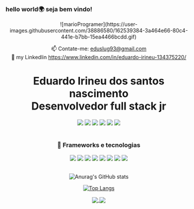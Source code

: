 
<h3 > hello world🌍 seja bem vindo!</h3>

  <div align="center">
      ![marioProgramer](https://user-images.githubusercontent.com/38886580/162539384-3a464e66-80c4-441e-b7bb-15ea4466bcdd.gif)
 <div>



  📫 Contate-me: eduslug93@gmail.com <br>
  🔗 my Linkedlin https://www.linkedin.com/in/eduardo-irineu-134375220/  



<h1 align="center">Eduardo Irineu dos santos nascimento <br> Desenvolvedor full stack jr</h1>

 <div align="center">

  <span>

   <img src="https://img.shields.io/badge/JavaScript-F7DF1E?style=for-the-badge&logo=javascript&logoColor=black"/>

   <img src="https://img.shields.io/badge/HTML5-E34F26?style=for-the-badge&logo=html5&logoColor=white"/>

   <img src="https://img.shields.io/badge/CSS3-1572B6?style=for-the-badge&logo=css3&logoColor=white"/>

   <img src="https://img.shields.io/badge/Java-ED8B00?style=for-the-badge&logo=java&logoColor=white"/>

   <img src="https://img.shields.io/badge/C%23-239120?style=for-the-badge&logo=c-sharp&logoColor=white"/>
   
   <img src="https://img.shields.io/badge/Python-3776AB?style=for-the-badge&logo=python&logoColor=white"/>
   
  </span>

 </div>

</br>

<h3 align="center"> 🚀 Frameworks e tecnologias</h3>

<div align="center">

 <span>

  <img src="https://img.shields.io/badge/React-20232A?style=for-the-badge&logo=react&logoColor=61DAFB"/>

  <img src="https://img.shields.io/badge/Django-092E20?style=for-the-badge&logo=django&logoColor=green"/>

  <img src="https://img.shields.io/badge/jQuery-0769AD?style=for-the-badge&logo=jquery&logoColor=white"/>

  <img src="https://img.shields.io/badge/Node.js-339933?style=for-the-badge&logo=nodedotjs&logoColor=white"/>

  <img src="https://img.shields.io/badge/Bootstrap-563D7C?style=for-the-badge&logo=bootstrap&logoColor=white"/>  

  <img src="https://img.shields.io/badge/React_Native-20232A?style=for-the-badge&logo=react&logoColor=61DAFB"/>

  <img src="https://img.shields.io/badge/firebase-ffca28?style=for-the-badge&logo=firebase&logoColor=black"/>  

  <img src="https://img.shields.io/badge/Docker-2CA5E0?style=for-the-badge&logo=docker&logoColor=white"/>

 </span>

</div>

</br>

<div align="center">


<div align="center">

 ![Anurag's GitHub stats](https://github-readme-stats.vercel.app/api?username=anuraghazra&show_icons=true&theme=radical)
 
[![Top Langs](https://github-readme-stats.vercel.app/api/top-langs/?username=anuraghazra&layout=compact)](https://github.com/anuraghazra/github-readme-stats)
  
 <a href="https://github.com/anuraghazra/github-readme-stats">
  <img align="center" src="https://github-readme-stats.vercel.app/api/pin/?username=anuraghazra&repo=github-readme-stats" />
</a>
 
 <a href="https://github.com/anuraghazra/convoychat">
  <img align="center" src="https://github-readme-stats.vercel.app/api/pin/?username=anuraghazra&repo=convoychat" />
</a>
  

 <p align="left">

 
 <span>  


 </span>

</div>

</br>

</br>

<div align="center">
